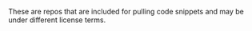 These are repos that are included for pulling code snippets and may be under different license terms.
